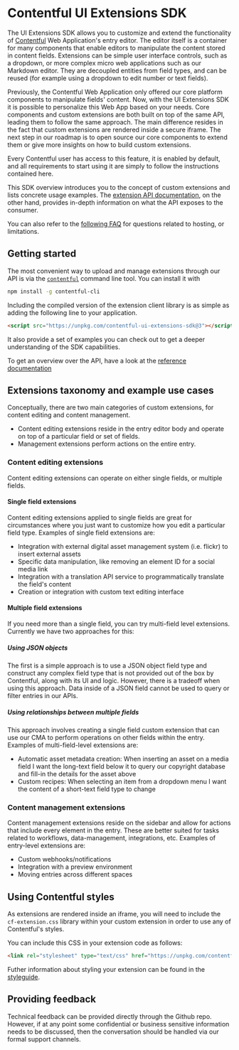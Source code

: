 # Contentful UI Extensions SDK

The UI Extensions SDK allows you to customize and extend the functionality of [Contentful](https://www.contentful.com)
Web Application's entry editor. The editor itself is a container for many components that enable editors to manipulate the content stored in content fields. Extensions can be simple user interface controls, such as a dropdown, or more complex micro web applications such as our Markdown editor. They are decoupled entities from field types, and can be reused (for example using a dropdown to edit number or text fields).

Previously, the Contentful Web Application only offered our core platform components to manipulate fields' content. Now, with the UI Extensions SDK it is possible to personalize this Web App based on your needs.
Core components and custom extensions are both built on top of the same API, leading them to follow the same approach. The main difference resides in the fact that custom extensions are rendered inside a secure iframe. The next step in our roadmap is to open source our core components to extend them or give more insights on how to build custom extensions.

Every Contentful user has access to this feature, it is enabled by default, and all requirements to start using it are simply to follow the instructions contained here.

This SDK overview introduces you to the concept of custom extensions and lists concrete
usage examples. The [extension API documentation][api-ref], on the other hand, provides in-depth information on what the API exposes to the consumer.

You can also refer to the [following FAQ](FAQ.md) for questions related to hosting, or limitations.

## Getting started

The most convenient way to upload and manage extensions through our API is via the
[`contentful`][contentful-cli] command line tool. You can install it with

```bash
npm install -g contentful-cli
```

Including the compiled version of the extension client library is as simple as
adding the following line to your application.

~~~html
<script src="https://unpkg.com/contentful-ui-extensions-sdk@3"></script>
~~~

It also provide a set of examples you can check out to get a deeper understanding of the SDK capabilities.

To get an overview over the API, have a look at the [reference documentation][api-ref]

[contentful-cli]: https://www.npmjs.com/package/contentful-cli
[api-ref]: docs/ui-extensions-sdk-frontend.md


## Extensions taxonomy and example use cases

Conceptually, there are two main categories of custom extensions, for content
editing and content management.
- Content editing extensions reside in the entry editor body and operate on top of a particular field or set of fields.
- Management extensions perform actions on the entire entry.

### Content editing extensions
Content editing extensions can operate on either single fields, or multiple fields.

#### Single field extensions
Content editing extensions applied to single fields are great for circumstances
where you just want to customize how you edit a particular field type. Examples
of single field extensions are:

* Integration with external digital asset management system (i.e. flickr) to
  insert external assets
* Specific data manipulation, like removing an element ID for a social media
  link
* Integration with a translation API service to programmatically translate the
  field's content
* Creation or integration with custom text editing interface

#### Multiple field extensions
If you need more than a single field, you can try multi-field level extensions.
Currently we have two approaches for this:

##### Using JSON objects
The first is a simple approach is to use a JSON object field type and construct
any complex field type that is not provided out of the box by Contentful, along
with its UI and logic. However, there is a tradeoff when using this approach.
Data inside of a JSON field cannot be used to query or filter entries in our
APIs.

##### Using relationships between multiple fields
This approach involves creating a single field custom extension that can use our
CMA to perform operations on other fields within the entry.
Examples of multi-field-level extensions are:

* Automatic asset metadata creation: When inserting an asset on a media field I
  want the long-text field below it to query our copyright database and fill-in
  the details for the asset above
* Custom recipes: When selecting an item from a dropdown menu I want the content
  of a short-text field type to change

### Content management extensions

Content management extensions reside on the sidebar and allow for actions that
include every element in the entry. These are better suited for tasks related to
workflows, data-management, integrations, etc.
Examples of entry-level extensions are:

* Custom webhooks/notifications
* Integration with a preview environment
* Moving entries across different spaces

## Using Contentful styles

As extensions are rendered inside an iframe, you will need to include the
`cf-extension.css` library within your custom extension in order to use any of
Contentful's styles.

You can include this CSS in your extension code as follows:

```html
<link rel="stylesheet" type="text/css" href="https://unpkg.com/contentful-ui-extensions-sdk@3/dist/cf-extension.css">
```

Futher information about styling your extension can be found in the
[styleguide](http://contentful.github.io/ui-extensions-sdk/styleguide).

## Providing feedback

Technical feedback can be provided directly through the Github repo. However, if at any point some confidential or business sensitive information needs to be discussed, then the conversation should be handled via our formal support channels.
